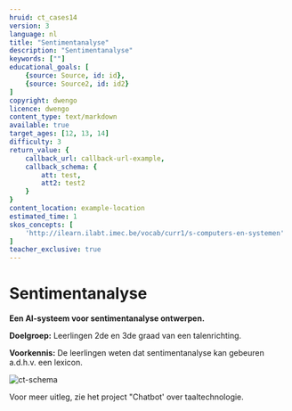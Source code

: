 ```yaml
---
hruid: ct_cases14
version: 3
language: nl
title: "Sentimentanalyse"
description: "Sentimentanalyse"
keywords: [""]
educational_goals: [
    {source: Source, id: id}, 
    {source: Source2, id: id2}
]
copyright: dwengo
licence: dwengo
content_type: text/markdown
available: true
target_ages: [12, 13, 14]
difficulty: 3
return_value: {
    callback_url: callback-url-example,
    callback_schema: {
        att: test,
        att2: test2
    }
}
content_location: example-location
estimated_time: 1
skos_concepts: [
    'http://ilearn.ilabt.imec.be/vocab/curr1/s-computers-en-systemen'
]
teacher_exclusive: true
---
```

# Sentimentanalyse

**Een AI-systeem voor sentimentanalyse ontwerpen.**

**Doelgroep:** Leerlingen 2de en 3de graad van een talenrichting.

**Voorkennis:** De leerlingen weten dat sentimentanalyse kan gebeuren a.d.h.v. een lexicon.

![ct-schema](@learning-object/m_ct_cases14/nl/3)

Voor meer uitleg, zie het project "Chatbot' over taaltechnologie. 
